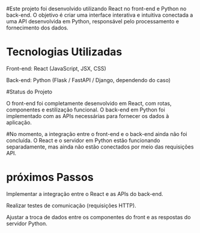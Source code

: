 #Este projeto foi desenvolvido utilizando React no front-end e Python no back-end.
O objetivo é criar uma interface interativa e intuitiva conectada a uma API desenvolvida em Python, responsável pelo processamento e fornecimento dos dados.

# Tecnologias Utilizadas

Front-end: React (JavaScript, JSX, CSS)

Back-end: Python (Flask / FastAPI / Django, dependendo do caso)

#Status do Projeto

O front-end foi completamente desenvolvido em React, com rotas, componentes e estilização funcional.
O back-end em Python foi implementado com as APIs necessárias para fornecer os dados à aplicação.

 #No momento, a integração entre o front-end e o back-end ainda não foi concluída.
O React e o servidor em Python estão funcionando separadamente, mas ainda não estão conectados por meio das requisições API.

# próximos Passos
Implementar a integração entre o React e as APIs do back-end.

Realizar testes de comunicação (requisições HTTP).

Ajustar a troca de dados entre os componentes do front e as respostas do servidor Python.
